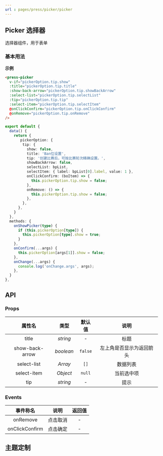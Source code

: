 ```yaml
---
url : pages/press/picker/picker
---
```


## Picker 选择器


选择器组件，用于表单

### 基本用法

**示例**


```html
<press-picker
  v-if="pickerOption.tip.show"
  :title="pickerOption.tip.title"
  :show-back-arrow="pickerOption.tip.showBackArrow"
  :select-list="pickerOption.tip.selectList"
  :tip="pickerOption.tip.tip"
  :select-item="pickerOption.tip.selectItem"
  @onClickConfirm="pickerOption.tip.onClickConfirm"
  @onRemove="pickerOption.tip.onRemove"
/>
```

```ts
export default {
  data() {
    return {
       pickerOption: {
        tip: {
          show: false,
          title: 'Ban位设置',
          tip: '创建比赛后，可按比赛轮次精确设置。',
          showBackArrow: false,
          selectList: bpList,
          selectItem: { label: bpList[0].label, value: 1 },
          onClickConfirm: (boItem) => {
            this.pickerOption.tip.show = false;
          },
          onRemove: () => {
            this.pickerOption.tip.show = false;
          },
        },
      },
    }
  },
  methods: {
    onShowPicker(type) {
      if (this.pickerOption[type]) {
        this.pickerOption[type].show = true;
      }
    },
    onConfirm(...args) {
      this.pickerOption[args[1]].show = false;
    },
    onChange(...args) {
      console.log('onChange.args', args);
    },
  }
},
```


## API

### Props

|     属性名      |   类型    | 默认值  |           说明           |
| :-------------: | :-------: | :-----: | :----------------------: |
|      title      | _string_  |    -    |           标题           |
| show-back-arrow | _boolean_ | `false` | 左上角是否显示为返回箭头 |
|   select-list   |  _Array_  |  `[]`   |         数据列表         |
|   select-item   | _Object_  | `null`  |        当前选中项        |
|       tip       | _string_  |    -    |           提示           |




### Events

|    事件称名    |   说明   | 返回值 |
| :------------: | :------: | :----: |
|    onRemove    | 点击取消 |   -    |
| onClickConfirm | 点击确定 |   -    |


## 主题定制

<theme-config />